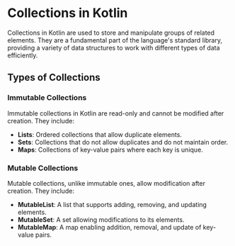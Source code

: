 # Collections in Kotlin

Collections in Kotlin are used to store and manipulate groups of related elements. They are a fundamental part of the language's standard library, providing a variety of data structures to work with different types of data efficiently.

## Types of Collections

### Immutable Collections

Immutable collections in Kotlin are read-only and cannot be modified after creation. They include:
- **Lists**: Ordered collections that allow duplicate elements.
- **Sets**: Collections that do not allow duplicates and do not maintain order.
- **Maps**: Collections of key-value pairs where each key is unique.

### Mutable Collections

Mutable collections, unlike immutable ones, allow modification after creation. They include:
- **MutableList**: A list that supports adding, removing, and updating elements.
- **MutableSet**: A set allowing modifications to its elements.
- **MutableMap**: A map enabling addition, removal, and update of key-value pairs.


